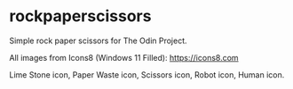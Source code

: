 # rockpaperscissors

Simple rock paper scissors for The Odin Project.

All images from Icons8 (Windows 11 Filled): https://icons8.com

Lime Stone icon, Paper Waste icon, Scissors icon, Robot icon, Human icon.